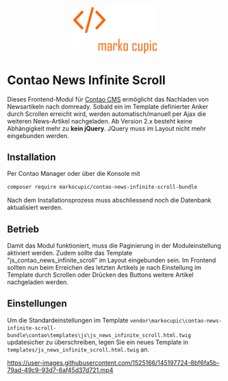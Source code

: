 <p align="center"><a href="https://github.com/markocupic"><img src="docs/logo.png" width="200"></a></p>

# Contao News Infinite Scroll
Dieses Frontend-Modul für [Contao CMS](https://contao.org) ermöglicht das Nachladen von Newsartikeln nach domready.
 Sobald ein im Template definierter Anker durch Scrollen erreicht wird,
 werden automatisch/manuell per Ajax die weiteren News-Artikel nachgeladen. Ab Version 2.x besteht keine Abhängigkeit mehr zu **kein jQuery**. JQuery muss im Layout nicht mehr eingebunden werden.

## Installation
Per Contao Manager oder über die Konsole mit
```bash
composer require markocupic/contao-news-infinite-scroll-bundle
```
Nach dem Installationsprozess muss abschliessend noch die Datenbank aktualisiert werden.

## Betrieb
Damit das Modul funktioniert, muss die Paginierung in der Moduleinstellung aktiviert werden.
 Zudem sollte das Template "js_contao_news_infinite_scroll" im Layout eingebunden sein.
 Im Frontend sollten nun beim Erreichen des letzten Artikels je nach Einstellung im Template durch Scrollen oder Drücken des Buttons weitere Artikel nachgeladen werden.

## Einstellungen
Um die Standardeinstellungen im Template
 `vendor\markocupic\contao-news-infinite-scroll-bundle\contao\templates\js\js_news_infinite_scroll.html.twig`
 updatesicher zu überschreiben, legen Sie ein neues Template in `templates/js_news_infinite_scroll.html.twig` an.

https://user-images.githubusercontent.com/1525166/145197724-8bf6fa5b-79ad-49c9-93d7-6af45d37d721.mp4




